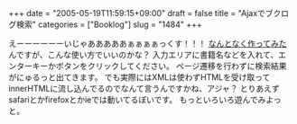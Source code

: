+++
date = "2005-05-19T11:59:15+09:00"
draft = false
title = "Ajaxでブクログ検索"
categories = ["Booklog"]
slug = "1484"
+++

えーーーーーーいじゃあああああぁぁぁぁっくす！！！
<a href="http://booklog.jp/ajax.php" target="_blank">なんとなく作ってみた</a>んですが、こんな使い方でいいのかな？
入力エリアに書籍名などを入れて、エンターキーかボタンをクリックしてください。
ページ遷移を行わずに検索結果がにゅるっと出てきます。
でも実際にはXMLは使わずHTMLを受け取ってinnerHTMLに流し込んでるのでなんて言うんですかね、アジャ？
とりあえずsafariとかfirefoxとかieでは動いてるぽいです。
もっといろいろ遊んでみよっと。
